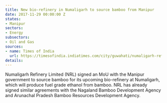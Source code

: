 ```yaml
---
title: New bio-refinery in Numaligarh to source bamboo from Manipur
date: 2017-11-29 00:00:00 Z
states:
- Manipur
sectors:
- Energy
subsectors:
- Oil and Gas
sources:
- name: Times of India
  url: https://timesofindia.indiatimes.com/city/guwahati/numaligarh-refinery-limited-signs-mou-with-manipur-govt-to-source-bamboo-for-its-upcoming-bio-refinery/articleshow/61768825.cms
details: 
---
```


Numaligarh Refinery Limited (NRL) signed an MoU with the Manipur government to source bamboo for its upcoming bio-refinery at Numaligarh, which will produce fuel grade ethanol from bamboo. NRL has already signed similar agreements with the Nagaland Bamboo Development Agency and Arunachal Pradesh Bamboo Resources Development Agency. 
